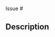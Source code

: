 <!--- Thank you for contributing! -->
<!--- Provide a general summary of your changes in the Title above -->
<!--- See our Contribution Guidelines here:
          https://github.com/tripal/tripal/blob/7.x-3.x/CONTRIBUTING.md -->
          
<!--- If there is a matching issue, please link it below. -->
Issue #

## Description
<!--- Describe your changes in detail -->
<!--- Why is this change required? What problem does it solve? -->
